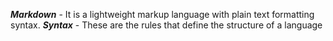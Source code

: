 _**Markdown**_ - 
It is a lightweight markup language with plain text formatting syntax.
_**Syntax**_ - 
These are the rules that define the structure 
of a language